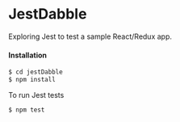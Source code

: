 # JestDabble

Exploring Jest to test a sample React/Redux app.

#### Installation

```sh
$ cd jestDabble
$ npm install
```

To run Jest tests

```sh
$ npm test
```
